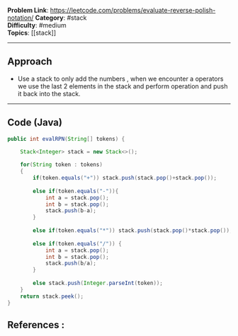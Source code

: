 
**Problem Link**: https://leetcode.com/problems/evaluate-reverse-polish-notation/ 
**Category**: #stack   
**Difficulty**: #medium  
**Topics**: [[stack]]  

---

## Approach

- Use a stack to only add the numbers , when we encounter a operators we use the last 2 elements in the stack and perform operation and push it back into the stack.

---

## Code (Java)

```java
public int evalRPN(String[] tokens) {

	Stack<Integer> stack = new Stack<>();
	
	for(String token : tokens)
	{
		if(token.equals("+")) stack.push(stack.pop()+stack.pop());
		
		else if(token.equals("-")){		
			int a = stack.pop();			
			int b = stack.pop();			
			stack.push(b-a);		
		}
		
		else if(token.equals("*")) stack.push(stack.pop()*stack.pop());
		
		else if(token.equals("/")) {		
			int a = stack.pop();			
			int b = stack.pop();			
			stack.push(b/a);		
		}
				
		else stack.push(Integer.parseInt(token));
	}
	return stack.peek();
}

```


## References :